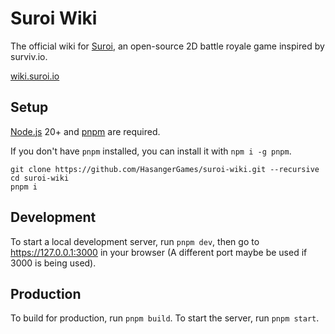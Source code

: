 # Suroi Wiki

The official wiki for [Suroi](https://suroi.io), an open-source 2D battle royale game inspired by surviv.io.

[wiki.suroi.io](https://wiki.suroi.io)

## Setup
[Node.js](https://nodejs.org/en) 20+ and [pnpm](https://pnpm.io) are required.

If you don't have `pnpm` installed, you can install it with `npm i -g pnpm`.

```shell
git clone https://github.com/HasangerGames/suroi-wiki.git --recursive
cd suroi-wiki
pnpm i
```

## Development
To start a local development server, run `pnpm dev`, then go to https://127.0.0.1:3000 in your browser (A different port maybe be used if 3000 is being used).

## Production
To build for production, run `pnpm build`. To start the server, run `pnpm start`.
